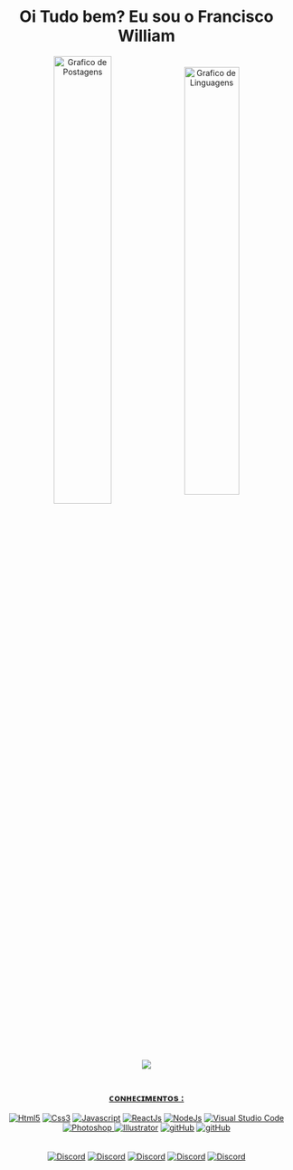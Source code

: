<div>
  <h1 align="center">Oi Tudo bem? Eu sou o Francisco William </h1>
  <div align="center">
  <img width="45%"  valign="middle" src="https://github-readme-stats.vercel.app/api?username=fwoliveira&show_icons=true&custom_title=&title_color=DC143C&bg_color=00000000&text_color=696969&count_private=true&icon_color=DC143C&border_color=DC143C" alt="Grafico de Postagens"/>
    <img width="44%"  valign="middle" src="https://github-readme-stats.vercel.app/api/top-langs/?username=fwoliveira&layout=compact&title_color=696969&bg_color=00000000&text_color=696969&count_private=true&icon_color=00FFFF&border_color=DC143C&show_icons=true&custom_title=Linguagens mais desenvolvidas" alt="Grafico de Linguagens"/>
     <br/>
     <br/>

<div align="center"><img src="https://discord.c99.nl/widget/theme-4/908158924258152478.png"/> <a href="https://discord.gg/exX6rNenXq" ></div>
   <br/>
    
<h3 align="center">ᴄᴏɴʜᴇᴄɪᴍᴇɴᴛᴏs :</h3>
 <div align="center" >
    <a align="center" href="https://pt.wikipedia.org/wiki/HTML5"> <img alt="Html5" src="https://img.icons8.com/ios/40/000000/E65100/html.png"/></a>
    <a href="https://pt.wikipedia.org/wiki/CSS3"> <img alt="Css3" src="https://img.icons8.com/ios/40/000000/0277BD/css.png"/></a>
    <a href="https://pt.wikipedia.org/wiki/JavaScript"> <img alt="Javascript" src="https://img.icons8.com/ios/40/000000/F1C40F/javascript--v1.png"/></a>
    <a href="https://pt.wikipedia.org/wiki/React_(JavaScript)"> <img alt="ReactJs" src="https://img.icons8.com/ios/40/000000/00D7FE/react-native--v1.png"/></a>
    <a href="https://pt.wikipedia.org/wiki/Node.js"> <img alt="NodeJs" src="https://img.icons8.com/small/40/000000/539e43/nodejs.png"/></a>
    <a href="https://pt.wikipedia.org/wiki/Visual_Studio_Code"> <img alt="Visual Studio Code" src="https://img.icons8.com/carbon-copy/40/000000/007bcd/visual-studio-code-2019.png"/></a>
    <a href="https://pt.wikipedia.org/wiki/Adobe_Photoshop"> <img alt="Photoshop" src="https://img.icons8.com/ios/40/000000/1c9cff/adobe-photoshop--v1.png"/>   
    <a href="https://pt.wikipedia.org/wiki/Adobe_Illustrator"> <img alt="Illustrator" src="https://img.icons8.com/ios/40/000000/fe9900/adobe-illustrator--v1.png"/></a>
    <a href="https://pt.wikipedia.org/wiki/GitHub"> <img alt="gitHub" src="https://img.icons8.com/ios/40/000000/f05133/git.png"/></a>
     <a href="https://pt.wikipedia.org/wiki/GitHub"> <img alt="gitHub" src="https://img.icons8.com/ios/40/000000/00618a/mysql.png"/></a>  
      
      
      
 </div> 
   <br/>
    <br/>
 <div align="center">   
<a href="discord.com/channels/fwoliveira#5710"> <img alt="Discord" src="https://img.shields.io/badge/Discord-%237289DA.svg?style=for-the-badge&logo=discord&logoColor=white"/></a>
<a href="https://www.instagram.com/william_llima0/"> <img alt="Discord" src="https://img.shields.io/badge/Instagram-E4405F?style=for-the-badge&logo=instagram&logoColor=white"/></a>
   <a href="https://www.linkedin.com/in/francisco-william-oliveira-2253a7238/"> <img alt="Discord" src="https://img.shields.io/badge/LinkedIn-0077B5?style=for-the-badge&logo=linkedin&logoColor=white"/></a>
   <a href="mailto:fwoliveira044@gmail.com"> <img alt="Discord" src="https://img.shields.io/badge/-Gmail-%23333?style=for-the-badge&logo=gmail&logoColor=white"/></a>
     <a href="https://twitter.com/fwoliveiraa"> <img alt="Discord" src="https://img.shields.io/badge/Twitter-1DA1F2?style=for-the-badge&logo=twitter&logoColor=white"/></a>

 </div>  
   
 
<!-- Edição de Perfil FIM -->


